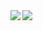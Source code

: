 <a href="https://k-eke.tumblr.com/">
  <img align="center" src="https://64.media.tumblr.com/c6dffcd9298acd07916c33de61b0f2b7/8b34b8ad2acf9f76-76/s400x600/bdf8f7b6be921f460df0ca631cb35d1e9ce4b21c.gifv" />
</a>
<a href="https://github.com/alycolbar/github-readme-stats">
  <img align="left" src="https://github-readme-stats.vercel.app/api?username=alycolbar&show_icons=true&theme=default" />
</a>
